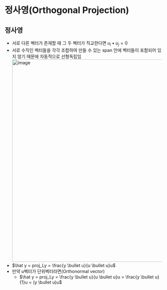 # 정사영(Orthogonal Projection)

## 정사영

- 서로 다른 벡터가 존재할 때 그 두 벡터가 직교한다면 $u_i \bullet u_j = 0$
- 서로 수직인 벡터들을 각각 조합하여 만들 수 있는 span 안에 벡터들이 포함되어 있지 않기 때문에 자동적으로 선형독립임
<img width="650" alt="image" src="https://github.com/y100861/Linear_Algebra/assets/107607076/8225a54a-1aa5-463d-b277-340a65901592"> <br/>
- $\hat y = proj_Ly = \frac{y \bullet u}{u \bullet u}u$
- 만약 u벡터가 단위벡터라면(Orthonormal vector)
  - $\hat y = proj_Ly = \frac{y \bullet u}{u \bullet u}u = \frac{y \bullet u}{1}u = (y \bullet u)u$
